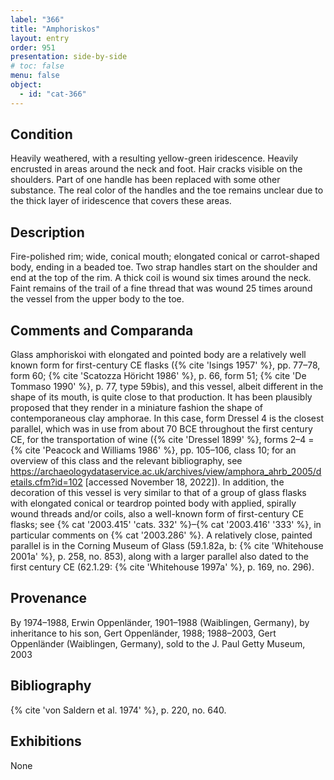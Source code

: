 ```yaml
---
label: "366"
title: "Amphoriskos"
layout: entry
order: 951
presentation: side-by-side
# toc: false
menu: false
object:
  - id: "cat-366"
---
```


## Condition

Heavily weathered, with a resulting yellow-green iridescence. Heavily encrusted in areas around the neck and foot. Hair cracks visible on the shoulders. Part of one handle has been replaced with some other substance. The real color of the handles and the toe remains unclear due to the thick layer of iridescence that covers these areas.

## Description

Fire-polished rim; wide, conical mouth; elongated conical or carrot-shaped body, ending in a beaded toe. Two strap handles start on the shoulder and end at the top of the rim. A thick coil is wound six times around the neck. Faint remains of the trail of a fine thread that was wound 25 times around the vessel from the upper body to the toe.

## Comments and Comparanda

Glass amphoriskoi with elongated and pointed body are a relatively well known form for first-century CE flasks ({% cite 'Isings 1957' %}, pp. 77–78, form 60; {% cite 'Scatozza Höricht 1986' %}, p. 66, form 51; {% cite 'De Tommaso 1990' %}, p. 77, type 59bis), and this vessel, albeit different in the shape of its mouth, is quite close to that production. It has been plausibly proposed that they render in a miniature fashion the shape of contemporaneous clay amphorae. In this case, form Dressel 4 is the closest parallel, which was in use from about 70 BCE throughout the first century CE, for the transportation of wine ({% cite 'Dressel 1899' %}, forms 2–4 = {% cite 'Peacock and Williams 1986' %}, pp. 105–106, class 10; for an overview of this class and the relevant bibliography, see <https://archaeologydataservice.ac.uk/archives/view/amphora_ahrb_2005/details.cfm?id=102> [accessed November 18, 2022]). In addition, the decoration of this vessel is very similar to that of a group of glass flasks with elongated conical or teardrop pointed body with applied, spirally wound threads and/or coils, also a well-known form of first-century CE flasks; see {% cat '2003.415' 'cats. 332' %}–{% cat '2003.416' '333' %}, in particular comments on {% cat '2003.286' %}. A relatively close, painted parallel is in the Corning Museum of Glass (59.1.82a, b: {% cite 'Whitehouse 2001a' %}, p. 258, no. 853), along with a larger parallel also dated to the first century CE (62.1.29: {% cite 'Whitehouse 1997a' %}, p. 169, no. 296).

## Provenance

By 1974–1988, Erwin Oppenländer, 1901–1988 (Waiblingen, Germany), by inheritance to his son, Gert Oppenländer, 1988; 1988–2003, Gert Oppenländer (Waiblingen, Germany), sold to the J. Paul Getty Museum, 2003

## Bibliography

{% cite 'von Saldern et al. 1974' %}, p. 220, no. 640.

## Exhibitions

None
